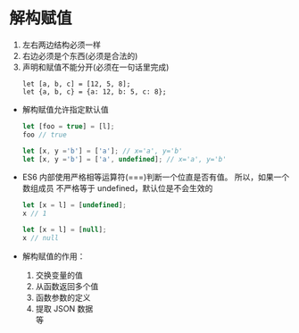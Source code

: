 # 解构赋值
1. 左右两边结构必须一样
2. 右边必须是个东西(必须是合法的)
3. 声明和赋值不能分开(必须在一句话里完成) 
    ```
    let [a, b, c] = [12, 5, 8];
    let {a, b, c} = {a: 12, b: 5, c: 8};
    ```

- 解构赋值允许指定默认值  
  ```js
  let [foo = true] = [l]; 
  foo // true 

  let [x, y ='b'] = ['a']; // x='a', y='b'
  let [x, y ='b'] = ['a', undefined]; // x='a', y='b'
  ```

- ES6 内部使用严格相等运算符(===)判断一个位直是否有值。 所以，如果一个数组成员 不严格等于 undefined，默认位是不会生效的  
  ```js
  let [x = l] = [undefined]; 
  x // 1

  let [x = l] = [null];
  x // null
  ```

- 解构赋值的作用：
  1. 交换变量的值
  2. 从函数返回多个值
  3. 函数参数的定义
  4. 提取 JSON 数据  
  等